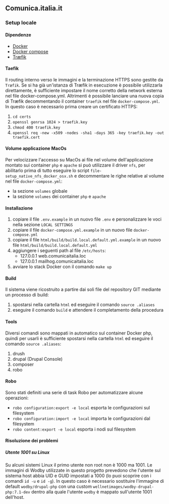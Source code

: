 ## Comunica.italia.it

### Setup locale

#### Dipendenze

* [Docker](https://www.docker.com)
* [Docker compose](https://docs.docker.com/compose)
* [Træfik](https://traefik.io)

#### Taefik

Il routing interno verso le immagini e la terminazione HTTPS sono gestite da `Træfik`.
Se si ha già un'istanza di Træfik in esecuzione è possibile utilizzarla direttamente, è sufficiente impostare il nome
corretto della network esterna nel file docker-compose.yml.
Altrimenti è possibile lanciare una nuova copia di Træfik decommentando il container `traefik` nel file
`docker-compose.yml`. In questo caso è necessario prima creare un certificato HTTPS:

1. `cd certs`
2. `openssl genrsa 1024 > traefik.key`
3. `chmod 400 traefik.key`
4. `openssl req -new -x509 -nodes -sha1 -days 365 -key traefik.key -out traefik.cert`

#### Volume applicazione MacOs

Per velocizzare l'accesso su MacOs ai file nel volume dell'applicazione montato sui container `php` e `apache` si può
utilizzare il driver `nfs`, per abilitarlo prima di tutto eseguire lo script `file-setup_native_nfs_docker_osx.sh` e
decommentare le righe relative al volume nel file `docker-compose.yml`:

* la sezione `volumes` globale
* la sezione `volumes` dei container `php` e `apache`

#### Installazione

1. copiare il file `.env.example` in un nuovo file `.env` e personalizzare le voci nella sezione `LOCAL SETTINGS`
2. copiare il file `docker-compose.yml.example` in un nuovo file `docker-compose.yml`
2. copiare il file `html/build/build.local.default.yml.example` in un nuovo file `html/build/build.local.default.yml`
3. aggiungere i seguenti path al file `/etc/hosts`:
    * 127.0.0.1 web.comunicaitalia.loc
    * 127.0.0.1 mailhog.comunicaitalia.loc
4. avviare lo stack Docker con il comando `make up`

#### Build

Il sistema viene ricostruito a partire dai soli file del repository GIT mediante un processo di build:

1. spostarsi nella cartella `html` ed eseguire il comando `source .aliases`
2. eseguire il comando `build` e attendere il completamento della procedura

#### Tools

Diversi comandi sono mappati in automatico sul container Docker php, quindi per usarli è sufficiente spostarsi nella
cartella `html` ed eseguire il comando `source .aliases`:

1. drush
2. drupal (Drupal Console)
3. composer
4. robo

#### Robo

Sono stati definiti una serie di task Robo per automatizzare alcune operazioni:

* `robo configuration:export -e local` esporta le configurazioni sul filesystem
* `robo configuration:import -e local` importa le configurazioni dal filesystem
* `robo content:export -e local` esporta i nodi sul filesystem

#### Risoluzione dei problemi

##### Utente 1001 su Linux

Su alcuni sistemi Linux il primo utente non root non è 1000 ma 1001. Le immagini di Wodby utilizzate in questo progetto
prevedono che l'utente sul sistema host abbia UID e GUID impostati a 1000 (lo puoi scoprire con i comandi `id -u` e
`id -g`). In questo caso è necessario sostituire l'immagine di default `wodby/drupal-php` con una custom
`wellnetimages/wodby-drupal-php:7.1-dev` dentro alla quale l'utente `wodby` è mappato sull'utente 1001 dell'host. 
